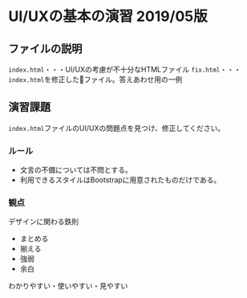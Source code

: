 # UI/UXの基本の演習 2019/05版

## ファイルの説明
`index.html`・・・UI/UXの考慮が不十分なHTMLファイル
`fix.html`・・・`index.html`を修正したファイル。答えあわせ用の一例

## 演習課題
`index.html`ファイルのUI/UXの問題点を見つけ、修正してください。

### ルール
- 文言の不備については不問とする。
- 利用できるスタイルはBootstrapに用意されたものだけである。

### 観点
デザインに関わる鉄則
- まとめる
- 揃える
- 強弱
- 余白

わかりやすい・使いやすい・見やすい
